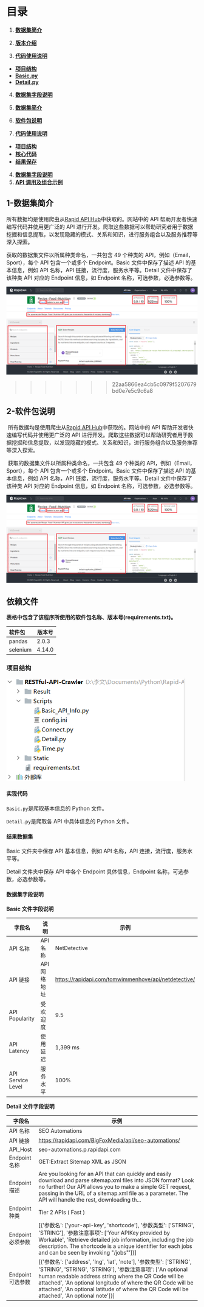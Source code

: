 # 目录

1. **[数据集简介](#数据集简介)**

2. **[版本介绍](#版本介绍)**

3. **[代码使用说明](#代码使用说明)**

- **[项目结构](#项目结构)**
- **[Basic.py](./RESTful-API-Crawler/Scripts/Basic_API_Info.py)**
- **[Detail.py](RESTful-API-Crawler/Scripts/Detail.py)**

4. **[数据集字段说明](#数据集字段说明)**

1. **[数据集简介](#1-数据集简介)**
1. **[软件包说明](#2-软件包说明)**
1. **[代码使用说明](#3-代码使用说明)**

- **[项目结构](#项目结构)**
- **[核心代码](#核心代码)**
- **[结果保存](#结果保存)**

4. **[数据集字段说明](#4-数据集字段说明)**
5. **[API 调用及组合示例](5-API调用及组合示例)**

## 1-数据集简介

所有数据均是使用爬虫从[Rapid API Hub](https://rapidapi.com/hub)中获取的。网站中的 API 帮助开发者快速编写代码并使用更广泛的 API 进行开发。爬取这些数据可以帮助研究者用于数据挖掘和信息提取，以发现隐藏的模式、关系和知识，进行服务组合以及服务推荐等深入探索。

获取的数据集文件以所属种类命名，一共包含 49 个种类的 API，例如（Email，Sport），每个 API 包含一个或多个 Endpoint。Basic 文件中保存了描述 API 的基本信息，例如 API 名称，API 链接，流行度，服务水平等。Detail 文件中保存了该种类 API 对应的 Endpoint 信息，如 Endpoint 名称，可选参数，必选参数等。

![屏幕截图 2023-11-08 213652](./RESTful-API-Crawler/Static/index.png)

> > > > > > > 22aa5866ea4cb5c0979f5207679bd0e7e5c9c6a8

## 2-软件包说明

​ 所有数据均是使用爬虫从[Rapid API Hub](https://rapidapi.com/hub)中获取的。网站中的 API 帮助开发者快速编写代码并使用更广泛的 API 进行开发。爬取这些数据可以帮助研究者用于数据挖掘和信息提取，以发现隐藏的模式、关系和知识，进行服务组合以及服务推荐等深入探索。

​ 获取的数据集文件以所属种类命名，一共包含 49 个种类的 API，例如（Email，Sport），每个 API 包含一个或多个 Endpoint。Basic 文件中保存了描述 API 的基本信息，例如 API 名称，API 链接，流行度，服务水平等。Detail 文件中保存了该种类 API 对应的 Endpoint 信息，如 Endpoint 名称，可选参数，必选参数等。

![屏幕截图 2023-11-08 213652](./RESTful-API-Crawler/Static/index.png)

## 依赖文件

​ **表格中包含了该程序所使用的软件包名称、版本号(requirements.txt)。**

| 软件包   | 版本号 |
| :------- | ------ |
| pandas   | 2.0.3  |
| selenium | 4.14.0 |

### 项目结构

![屏幕截图 2023-11-08 222343](./RESTful-API-Crawler/Static/project.png)

#### 实现代码

`Basic.py`是爬取基本信息的 Python 文件。

`Detail.py`是爬取各 API 中具体信息的 Python 文件。

#### 结果数据集

Basic 文件夹中保存 API 基本信息，例如 API 名称，API 连接，流行度，服务水平等。

Detail 文件夹中保存 API 中各个 Endpoint 具体信息，Endpoint 名称，可选参数，必选参数等。

#### 数据集字段说明

**Basic 文件字段说明**

| 字段名            | 说明         | 示例                                                 |
| ----------------- | ------------ | ---------------------------------------------------- |
| API 名称          | API 名称     | NetDetective                                         |
| API 链接          | API 网络地址 | https://rapidapi.com/tomwimmenhove/api/netdetective/ |
| API Popularity    | 受欢迎度     | 9.5                                                  |
| API Latency       | 使用延迟     | 1,399 ms                                             |
| API Service Level | 服务水平     | 100%                                                 |

**Detail 文件字段说明**

| 字段名            | 示例                                                                                                                                                                                                                                                                                                                                                     |
| ----------------- | -------------------------------------------------------------------------------------------------------------------------------------------------------------------------------------------------------------------------------------------------------------------------------------------------------------------------------------------------------- |
| API 名称          | SEO Automations                                                                                                                                                                                                                                                                                                                                          |
| API 链接          | https://rapidapi.com/BigFoxMedia/api/seo-automations/                                                                                                                                                                                                                                                                                                    |
| API_Host          | seo-automations.p.rapidapi.com                                                                                                                                                                                                                                                                                                                           |
| Endpoint 名称     | GET:Extract Sitemap XML as JSON                                                                                                                                                                                                                                                                                                                          |
| Endpoint 描述     | Are you looking for an API that can quickly and easily download and parse sitemap.xml files into JSON format? Look no further! Our API allows you to make a simple GET request, passing in the URL of a sitemap.xml file as a parameter. The API will handle the rest, downloading th...                                                                 |
| Endpoint 种类     | Tier 2 APIs ( Fast )                                                                                                                                                                                                                                                                                                                                     |
| Endpoint 必须参数 | [{'参数名': ['your-api-key', 'shortcode'], '参数类型': ['STRING', 'STRING'], '参数注意事项': ['Your APIKey provided by Workable', 'Retrieve detailed job information, including the job description. The shortcode is a unique identifier for each jobs and can be seen by invoking "/jobs"']}]                                                          |
| Endpoint 可选参数 | [{'参数名': ['address', 'lng', 'lat', 'note'], '参数类型': ['STRING', 'STRING', 'STRING', 'STRING'], '参数注意事项': ['An optional human readable address string where the QR Code will be attached', 'An optional longitude of where the QR Code will be attached', 'An optional latitude of where the QR Code will be attached', 'An optional note']}] |
